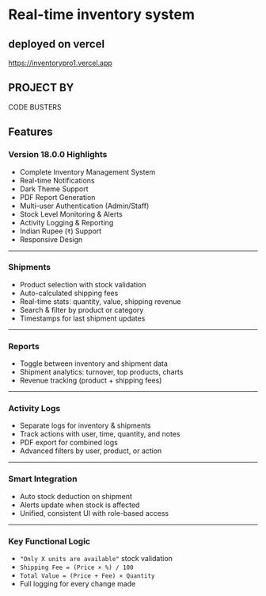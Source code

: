 # Real-time inventory system
## deployed on vercel
https://inventorypro1.vercel.app

## PROJECT BY
CODE BUSTERS



##  Features

###  Version 18.0.0 Highlights

-  Complete Inventory Management System  
-  Real-time Notifications  
-  Dark Theme Support  
-  PDF Report Generation  
-  Multi-user Authentication (Admin/Staff)  
-  Stock Level Monitoring & Alerts  
-  Activity Logging & Reporting  
-  Indian Rupee (`₹`) Support  
-  Responsive Design  

---

###  Shipments

- Product selection with stock validation  
- Auto-calculated shipping fees  
- Real-time stats: quantity, value, shipping revenue  
- Search & filter by product or category  
- Timestamps for last shipment updates  

---

###  Reports

- Toggle between inventory and shipment data  
- Shipment analytics: turnover, top products, charts  
- Revenue tracking (product + shipping fees)  

---

###  Activity Logs

- Separate logs for inventory & shipments  
- Track actions with user, time, quantity, and notes  
- PDF export for combined logs  
- Advanced filters by user, product, or action  

---

###  Smart Integration

- Auto stock deduction on shipment  
- Alerts update when stock is affected  
- Unified, consistent UI with role-based access  

---

###  Key Functional Logic

- `"Only X units are available"` stock validation  
- `Shipping Fee = (Price × %) / 100`  
- `Total Value = (Price + Fee) × Quantity`  
- Full logging for every change made  
